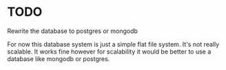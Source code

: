 
# TODO
 Rewrite the database to postgres or mongodb
 

For now this database system is just a simple flat file system. It's not really scalable.
It works fine however for scalability it would be better to use a database like mongodb or postgres.